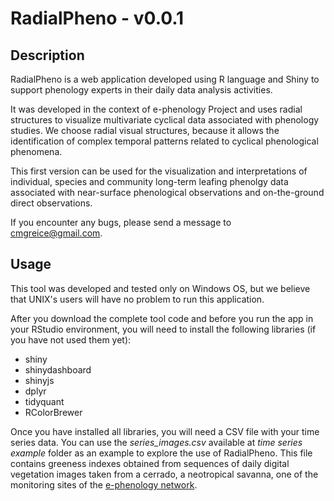 # RadialPheno - v0.0.1

## Description
RadialPheno is a web application developed using R language and Shiny to support phenology experts in their daily data analysis activities.

It was developed in the context of e-phenology Project and uses radial structures to visualize multivariate cyclical data associated 
with phenology studies. We choose radial visual structures, because it allows the identification of complex temporal patterns 
related to cyclical phenological phenomena. 

This first version can be used for the visualization and interpretations of individual, species and community long-term 
leafing phenolgy data associated with near-surface phenological observations and on-the-ground direct observations. 

If you encounter any bugs, please send a message to cmgreice@gmail.com.

## Usage
This tool was developed and tested only on Windows OS, but we believe that UNIX's users will have no problem to run this application.

After you download the complete tool code and before you run the app in your RStudio environment, you will need to 
install the following libraries (if you have not used them yet):

* shiny
* shinydashboard
* shinyjs
* dplyr
* tidyquant
* RColorBrewer

Once you have installed all libraries, you will need a CSV file with your time series data. You can use the *series_images.csv* 
available at *time series example* folder as an example to explore the use of RadialPheno. This file contains greeness indexes 
obtained from sequences of daily digital vegetation images  taken from a cerrado, a neotropical savanna, 
one of the monitoring sites of the [e-phenology network](http://www.recod.ic.unicamp.br/ephenology).
